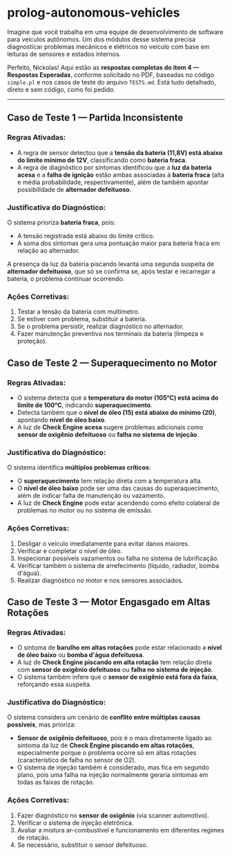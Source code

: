 # prolog-autonomous-vehicles
Imagine que você trabalha em uma equipe de desenvolvimento de software para veículos autônomos. Um dos módulos desse sistema precisa diagnosticar problemas mecânicos e elétricos no veículo com base em leituras de sensores e estados internos.

Perfeito, Nickolas! Aqui estão as **respostas completas do item 4 — Respostas Esperadas**, conforme solicitado no PDF, baseadas no código `simple.pl` e nos casos de teste do arquivo `TESTS.md`. Está tudo detalhado, direto e sem código, como foi pedido.

---

## Caso de Teste 1 — Partida Inconsistente

### Regras Ativadas:

* A regra de sensor detectou que a **tensão da bateria (11,8V) está abaixo do limite mínimo de 12V**, classificando como **bateria fraca**.
* A regra de diagnóstico por sintomas identificou que a **luz da bateria acesa** e a **falha de ignição** estão ambas associadas à **bateria fraca** (alta e média probabilidade, respectivamente), além de também apontar possibilidade de **alternador defeituoso**.

### Justificativa do Diagnóstico:

O sistema prioriza **bateria fraca**, pois:

* A tensão registrada está abaixo do limite crítico.
* A soma dos sintomas gera uma pontuação maior para bateria fraca em relação ao alternador.

A presença da luz da bateria piscando levanta uma segunda suspeita de **alternador defeituoso**, que só se confirma se, após testar e recarregar a bateria, o problema continuar ocorrendo.

### Ações Corretivas:

1. Testar a tensão da bateria com multímetro.
2. Se estiver com problema, substituir a bateria.
3. Se o problema persistir, realizar diagnóstico no alternador.
4. Fazer manutenção preventiva nos terminais da bateria (limpeza e proteção).

## Caso de Teste 2 — Superaquecimento no Motor

### Regras Ativadas:

* O sistema detecta que a **temperatura do motor (105°C) está acima do limite de 100°C**, indicando **superaquecimento**.
* Detecta também que o **nível de óleo (15) está abaixo do mínimo (20)**, apontando **nível de óleo baixo**.
* A luz de **Check Engine acesa** sugere problemas adicionais como **sensor de oxigênio defeituoso** ou **falha no sistema de injeção**.

### Justificativa do Diagnóstico:

O sistema identifica **múltiplos problemas críticos**:

* O **superaquecimento** tem relação direta com a temperatura alta.
* O **nível de óleo baixo** pode ser uma das causas do superaquecimento, além de indicar falta de manutenção ou vazamento.
* A luz de **Check Engine** pode estar acendendo como efeito colateral de problemas no motor ou no sistema de emissão.

### Ações Corretivas:

1. Desligar o veículo imediatamente para evitar danos maiores.
2. Verificar e completar o nível de óleo.
3. Inspecionar possíveis vazamentos ou falha no sistema de lubrificação.
4. Verificar também o sistema de arrefecimento (líquido, radiador, bomba d'água).
5. Realizar diagnóstico no motor e nos sensores associados.


## Caso de Teste 3 — Motor Engasgado em Altas Rotações

### Regras Ativadas:

* O sintoma de **barulho em altas rotações** pode estar relacionado a **nível de óleo baixo** ou **bomba d'água defeituosa**.
* A luz de **Check Engine piscando em alta rotação** tem relação direta com **sensor de oxigênio defeituoso** ou **falha no sistema de injeção**.
* O sistema também infere que o **sensor de oxigênio está fora da faixa**, reforçando essa suspeita.

### Justificativa do Diagnóstico:

O sistema considera um cenário de **conflito entre múltiplas causas possíveis**, mas prioriza:

* **Sensor de oxigênio defeituoso**, pois é o mais diretamente ligado ao sintoma da luz de **Check Engine piscando em altas rotações**, especialmente porque o problema ocorre só em altas rotações (característico de falha no sensor de O2).
* O sistema de injeção também é considerado, mas fica em segundo plano, pois uma falha na injeção normalmente geraria sintomas em todas as faixas de rotação.

### Ações Corretivas:

1. Fazer diagnóstico no **sensor de oxigênio** (via scanner automotivo).
2. Verificar o sistema de injeção eletrônica.
3. Avaliar a mistura ar-combustível e funcionamento em diferentes regimes de rotação.
4. Se necessário, substituir o sensor defeituoso.
